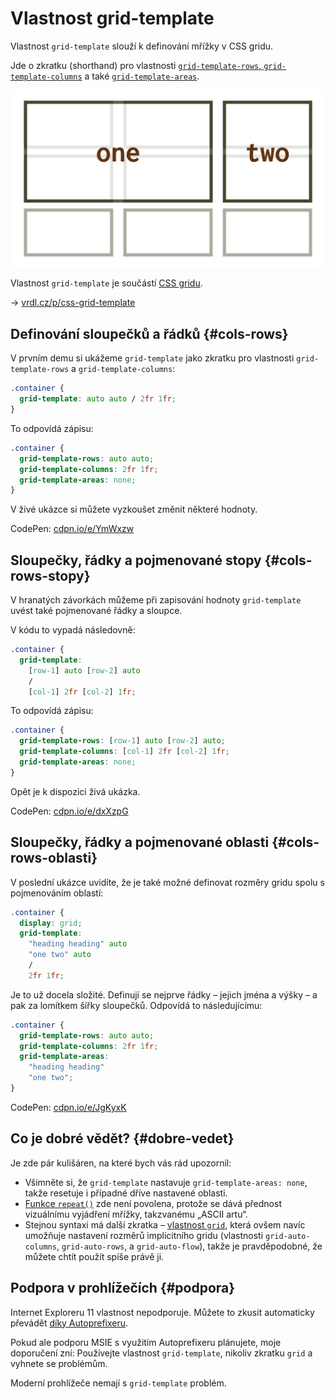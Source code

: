 # Vlastnost grid-template

Vlastnost `grid-template` slouží k definování mřížky v CSS gridu.

Jde o zkratku (shorthand) pro vlastnosti [`grid-template-rows`, `grid-template-columns`](css-grid-template-rows-columns.md) a také [`grid-template-areas`](css-grid-template-areas.md).

<div class="connected" markdown="1">

![Vlastnost grid-template-areas](../dist/images/medium/vdlayout/schema-css-grid-template.jpg)

<div class="web-only" markdown="1">

Vlastnost `grid-template` je součástí [CSS gridu](css-grid.md).

</div>

<div class="ebook-only" markdown="1">

→ [vrdl.cz/p/css-grid-template](https://www.vzhurudolu.cz/prirucka/css-grid-template)

</div>

</div>

## Definování sloupečků a řádků {#cols-rows}

V prvním demu si ukážeme `grid-template` jako zkratku pro vlastnosti `grid-template-rows` a `grid-template-columns`:

```css
.container {
  grid-template: auto auto / 2fr 1fr;
}  
```

To odpovídá zápisu:

```css
.container {
  grid-template-rows: auto auto;
  grid-template-columns: 2fr 1fr;
  grid-template-areas: none;
}
```

V živé ukázce si můžete vyzkoušet změnit některé hodnoty.

CodePen: [cdpn.io/e/YmWxzw](https://codepen.io/machal/pen/YmWxzw?editors=1100)

## Sloupečky, řádky a pojmenované stopy {#cols-rows-stopy}

V hranatých závorkách můžeme při zapisování hodnoty `grid-template` uvést také pojmenované řádky a sloupce.

<!-- AdSnippet -->

V kódu to vypadá následovně:

```css
.container {
  grid-template:
    [row-1] auto [row-2] auto
    / 
    [col-1] 2fr [col-2] 1fr;
```

To odpovídá zápisu:

```css
.container {
  grid-template-rows: [row-1] auto [row-2] auto;
  grid-template-columns: [col-1] 2fr [col-2] 1fr;  
  grid-template-areas: none;
}
```

Opět je k dispozici živá ukázka.

CodePen: [cdpn.io/e/dxXzpG](https://codepen.io/machal/pen/dxXzpG?editors=1100)

## Sloupečky, řádky a pojmenované oblasti {#cols-rows-oblasti}

V poslední ukázce uvidíte, že je také možné definovat rozměry gridu spolu s pojmenováním oblastí:

```css
.container {
  display: grid;
  grid-template:
    "heading heading" auto
    "one two" auto
    /
    2fr 1fr;
```

Je to už docela složité. Definují se nejprve řádky – jejich jména a výšky – a pak za lomítkem šířky sloupečků. Odpovídá to následujícímu:

```css
.container {
  grid-template-rows: auto auto;
  grid-template-columns: 2fr 1fr;  
  grid-template-areas:
    "heading heading"
    "one two";
}
```

CodePen: [cdpn.io/e/JgKyxK](https://codepen.io/machal/pen/JgKyxK?editors=1100)

## Co je dobré vědět? {#dobre-vedet}

Je zde pár kulišáren, na které bych vás rád upozornil:

- Všimněte si, že `grid-template` nastavuje `grid-template-areas: none`, takže resetuje i případné dříve nastavené oblasti.
- [Funkce `repeat()`](css-repeat.md) zde není povolena, protože se dává přednost vizuálnímu vyjádření mřížky, takzvanému „ASCII artu“.
- Stejnou syntaxi má další zkratka – [vlastnost `grid`](css-grid-zkratka.md), která ovšem navíc umožňuje nastavení rozměrů implicitního gridu (vlastnosti `grid-auto-columns`, `grid-auto-rows`, a `grid-auto-flow`), takže je pravděpodobné, že můžete chtít použít spíše právě ji.

## Podpora v prohlížečích {#podpora}

Internet Exploreru 11 vlastnost nepodporuje. Můžete to zkusit automaticky převádět [díky Autoprefixeru](css-grid-msie.md).

Pokud ale podporu MSIE s využitím Autoprefixeru plánujete, moje doporučení zní: Používejte vlastnost `grid-template`, nikoliv zkratku `grid` a vyhnete se problémům.

Moderní prohlížeče nemají s `grid-template` problém.

<!-- AdSnippet -->
